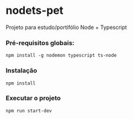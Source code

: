 # nodets-pet
Projeto para estudo/portifólio Node + Typescript

### Pré-requisitos globais:
`npm install -g nodemon typescript ts-node`

### Instalação
`npm install`

### Executar o projeto 
`npm run start-dev`

